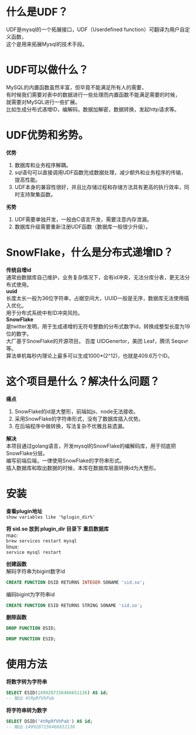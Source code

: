 # 什么是UDF？
UDF是mysql的一个拓展接口，UDF（Userdefined function）可翻译为用户自定义函数，  
这个是用来拓展Mysql的技术手段。  
# UDF可以做什么？
MySQL的内置函数虽然丰富，但毕竟不能满足所有人的需要，  
有时候我们需要对表中的数据进行一些处理而内置函数不能满足需要的时候，  
就需要对MySQL进行一些扩展。  
比如生成分布式递增ID，编解码，数据加解密，数据转换，发起http请求等。
# UDF优势和劣势。
**优势**  
1. 数据库和业务程序解耦。  
2. sql语句可以直接调用UDF函数完成数据处理，减少额外和业务程序的传输，提高性能。  
3. UDF本身的兼容性很好，并且比存储过程和存储方法具有更高的执行效率，同时支持聚集函数。  

**劣势**  
1. UDF需要单独开发，一般由C语言开发，需要注意内存泄漏。
2. 数据库升级需要重新注册UDF函数（数据库一般很少升级）。

# SnowFlake，什么是分布式递增ID？
**传统自增id**  
通常由数据库自己维护，业务复杂情况下，会有id冲突，无法分库分表，更无法分布式使用。  
**uuid**  
长度太长一般为36位字符串，占据空间大，UUID一般是无序，数据库无法使用插入优化。  
用于分布式系统中有ID冲突风险。  
**SnowFlake**  
是twitter发明，用于生成递增的无符号整数的分布式数字id，转换成整型长度为19位的数字。  
大厂基于SnowFlake的开源项目。
百度 UIDGenertor，美团 Leaf，腾讯 Seqsvr等。  
算法单机每秒内理论上最多可以生成1000*(2^12)，也就是409.6万个ID。

# 这个项目是什么？解决什么问题？
**痛点**
1. SnowFlake的id是大整形，前端如js、node无法接收。
2. 采用SnowFlake的字符串形式，没有了数据库插入优势。
3. 在后端程序中做转换，写法复杂不优雅且易遗漏。

**解决**  
本项目通过golang语言，开发mysql的SnowFlake的编解码库，用于彻底把SnowFlake分层。  
编写前端后端，一律使用SnowFlake的字符串形式。  
插入数据库和取出数据的时候，本库在数据库层面转换id为大整形。

# 安装
**查看plugin地址**  
`show variables like '%plugin_dir%'`

**将 sid.so 放到 plugin_dir 目录下**
**重启数据库**  
mac:  
`brew services restart mysql`  
linux:  
`service mysql restart`  

**创建函数**  
解码字符串为bigint数字id  
```sql
CREATE FUNCTION DSID RETURNS INTEGER SONAME 'sid.so';
```
编码bigint为字符串id  
```sql
CREATE FUNCTION ESID RETURNS STRING SONAME 'sid.so';
```
**删除函数**  
```sql
DROP FUNCTION DSID;
```
```sql
DROP FUNCTION ESID;
```

# 使用方法
**将数字转为字符串**
```sql
SELECT ESID(1499287156466651136) AS id;
-- 输出 4tRpRfVhPab
```
**将字符串转为数字**
```sql
SELECT DSID('4tRpRfVhPab') AS id;
-- 输出 1499287156466651136
```
 
